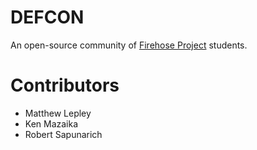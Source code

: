 # DEFCON

An open-source community of [Firehose Project](http://thefirehoseproject.com) students.

# Contributors

* Matthew Lepley
* Ken Mazaika
* Robert Sapunarich
